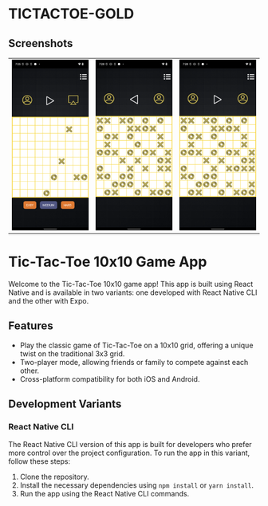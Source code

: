 # TICTACTOE-GOLD #

## Screenshots

<table style="width:100%">
  <tr>
    <td><img src="https://github.com/Clavius4/TICTACTOE-GOLD-/blob/master/Screenshots/t1.png" width="400"></td>
    <td><img src="https://github.com/Clavius4/TICTACTOE-GOLD-/blob/master/Screenshots/t2.png" width="400"></td>
    <td><img src="https://github.com/Clavius4/TICTACTOE-GOLD-/blob/master/Screenshots/t3.png" width="400"></td>
  </tr>
</table>


# Tic-Tac-Toe 10x10 Game App

Welcome to the Tic-Tac-Toe 10x10 game app! This app is built using React Native and is available in two variants: one developed with React Native CLI and the other with Expo.

## Features

- Play the classic game of Tic-Tac-Toe on a 10x10 grid, offering a unique twist on the traditional 3x3 grid.
- Two-player mode, allowing friends or family to compete against each other.
- Cross-platform compatibility for both iOS and Android.

## Development Variants

### React Native CLI

The React Native CLI version of this app is built for developers who prefer more control over the project configuration. To run the app in this variant, follow these steps:

1. Clone the repository.
2. Install the necessary dependencies using `npm install` or `yarn install`.
3. Run the app using the React Native CLI commands.
